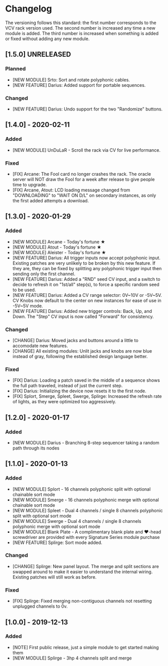 Changelog
=========

The versioning follows this standard: the first number corresponds to the VCV rack version used. The second number is increased any time a new module is added. The third number is increased when something is added or fixed without adding any new module.

## [1.5.0] UNRELEASED

### Planned
- [NEW MODULE] Srto: Sort and rotate polyphonic cables.
- [NEW FEATURE] Darius: Added support for portable sequences.

### Changed
- [NEW FEATURE] Darius: Undo support for the two "Randomize" buttons.


## [1.4.0] - 2020-02-11

### Added
- [NEW MODULE] UnDuLaR - Scroll the rack via CV for live performance.

### Fixed
- [FIX] Arcane: The Fool card no longer crashes the rack. The oracle server will NOT draw the Fool for a week after release to give people time to upgrade.
- [FIX] Arcane, Atout: LCD loading message changed from "DOWNLOADING" to "WAIT ON D/L" on secondary instances, as only the first added attempts a download. 




## [1.3.0] - 2020-01-29

### Added

- [NEW MODULE] Arcane - Today's fortune ★
- [NEW MODULE] Atout - Today's fortune ★
- [NEW MODULE] Aleister - Today's fortune ★
- [NEW FEATURE] Darius: All trigger inputs now accept polyphonic input. Existing patches are very unlikely to be broken by this new feature. If they are, they can be fixed by splitting any polyphonic trigger input then sending only the first channel.
- [NEW FEATURE] Darius: Added a "RND" seed CV input, and a switch to decide to refresh it on "1st/all" step(s), to force a specific random seed to be used.
- [NEW FEATURE] Darius: Added a CV range selector: 0V~10V or -5V~5V. CV Knobs now default to the center on new instances for ease of use in -5V~5V mode.
- [NEW FEATURE] Darius: Added new trigger controls: Back, Up, and Down. The "Step" CV input is now called "Forward" for consistency.

### Changed

- [CHANGE] Darius: Moved jacks and buttons around a little to accomodate new features.
- [CHANGE] All existing modules: Unlit jacks and knobs are now blue instead of gray, following the established design language better.

### Fixed

- [FIX] Darius: Loading a patch saved in the middle of a sequence shows the full path traveled, instead of just the current step.
- [FIX] Darius: Initializing the device now resets it to the first node.
- [FIX] Splort, Smerge, Spleet, Swerge, Splirge: Increased the refresh rate of lights, as they were optimized too aggressively.




## [1.2.0] - 2020-01-17

### Added

- [NEW MODULE] Darius - Branching 8-step sequencer taking a random path through its nodes




## [1.1.0] - 2020-01-13

### Added

- [NEW MODULE] Splort - 16 channels polyphonic split with optional chainable sort mode
- [NEW MODULE] Smerge - 16 channels polyphonic merge with optional chainable sort mode
- [NEW MODULE] Spleet - Dual 4 channels / single 8 channels polyphonic split with optional sort mode
- [NEW MODULE] Swerge - Dual 4 channels / single 8 channels polyphonic merge with optional sort mode
- [NEW MODULE] Blank Plate - A complimentary blank plate and ♥-head screwdriver are provided with every Signature Series module purchase
- [NEW FEATURE] Splirge: Sort mode added.

### Changed

- [CHANGE] Splirge: New panel layout. The merge and split sections are swapped around to make it easier to understand the internal wiring. Existing patches will still work as before. 

### Fixed

- [FIX] Splirge: Fixed merging non-contiguous channels not resetting unplugged channels to 0v.




## [1.0.0] - 2019-12-13

### Added

- [NOTE] First public release, just a simple module to get started making them
- [NEW MODULE] Splirge - 3hp 4 channels split and merge
